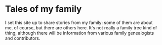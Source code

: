 # Tales of my family
I set this site up to share stories from my family: some of them are about me, of course, but there are others here. It's not really a family tree kind of thing, although there will be information from various family genealogists and contributors.